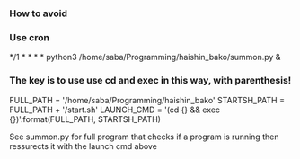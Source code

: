 ### How to avoid 

### Use cron
*/1 * * * * python3 /home/saba/Programming/haishin_bako/summon.py &

### The key is to use use cd and exec in this way, with parenthesis! 

FULL_PATH = '/home/saba/Programming/haishin_bako'
STARTSH_PATH = FULL_PATH + '/start.sh'
LAUNCH_CMD = '(cd {} && exec {})'.format(FULL_PATH, STARTSH_PATH)

See summon.py for full program that checks if a program is running
  then ressurects it with the launch cmd above
